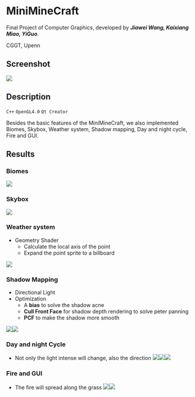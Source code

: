 # MiniMineCraft
Final Project of Computer Graphics, developed by ***Jiawei Wang, Kaixiang Miao, YiGuo***.

CGGT, Upenn
## Screenshot
![](screenshots/screenshot01.png)
## Description
`C++` `OpenGL4.0` `Qt Creator`

Besides the basic features of the MiniMineCraft, we also implemented Biomes, Skybox, Weather system, Shadow mapping, Day and night cycle, Fire and GUI. 
## Results
### Biomes
![](screenshots/screenshot02.PNG)
### Skybox
![](screenshots/screenshot03.PNG)
### Weather system
* Geometry Shader
  *  Calculate the local axis of the point
  *  Expand the point sprite to a billboard

![](screenshots/screenshot06.PNG)
### Shadow Mapping
* Directional Light
* Optimization
  * A **bias** to solve the shadow acne
  * **Cull Front Face** for shadow depth rendering to solve peter panning 
  * **PCF** to make the shadow more smooth

![](screenshots/shadowMapping.PNG)![](screenshots/shadowMapping2.PNG)
### Day and night Cycle
* Not only the light intense will change, also the direction
![](screenshots/lightdireciton.PNG)![](screenshots/lightdirection.PNG)![](screenshots/lightdirection2.PNG)
### Fire and GUI
* The fire will spread along the grass
![](screenshots/screenshot04.png.jpg)![](screenshots/screenshot05.png.jpg)
